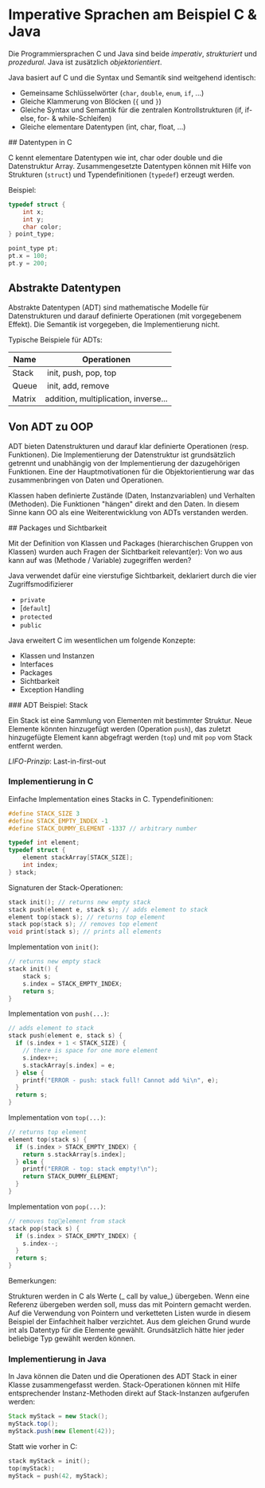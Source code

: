 # Imperative Sprachen am Beispiel C & Java

Die Programmiersprachen C und Java sind beide _imperativ_, _strukturiert_ und _prozedural_. Java ist zusätzlich _objektorientiert_.

Java basiert auf C und die Syntax und Semantik sind weitgehend identisch:

- Gemeinsame Schlüsselwörter (`char`, `double`, `enum`, `if`, ...)
- Gleiche Klammerung von Blöcken (`{` und `}`)
- Gleiche Syntax und Semantik für die zentralen Kontrollstrukturen (if, if-else, for- & while-Schleifen)
- Gleiche elementare Datentypen (int, char, float, ...)

## Datentypen in C

C kennt elementare Datentypen wie int, char oder double und die Datenstruktur Array. Zusammengesetzte Datentypen können mit Hilfe von Strukturen (`struct`) und Typendefinitionen (`typedef`) erzeugt werden.

Beispiel:

```c
typedef struct {
    int x;
    int y;
    char color;
} point_type;

point_type pt;
pt.x = 100;
pt.y = 200;
```

## Abstrakte Datentypen

Abstrakte Datentypen (ADT) sind mathematische Modelle für Datenstrukturen und darauf definierte Operationen (mit vorgegebenem Effekt). Die Semantik ist vorgegeben, die Implementierung nicht.

Typische Beispiele für ADTs:

| Name   | Operationen                          |
| ------ | ------------------------------------ |
| Stack  |  init, push, pop, top                |
| Queue  |  init, add, remove                   |
| Matrix | addition, multiplication, inverse... |

## Von ADT zu OOP

ADT bieten Datenstrukturen und darauf klar definierte Operationen (resp. Funktionen). Die Implementierung der Datenstruktur ist grundsätzlich getrennt und unabhängig von der Implementierung der dazugehörigen Funktionen. Eine der Hauptmotivationen für die Objektorientierung war das zusammenbringen von Daten und Operationen.

Klassen haben definierte Zustände (Daten, Instanzvariablen) und Verhalten (Methoden). Die Funktionen "hängen" direkt and den Daten. In diesem Sinne kann OO als eine Weiterentwicklung von ADTs verstanden werden.

## Packages und Sichtbarkeit

Mit der Definition von Klassen und Packages (hierarchischen Gruppen von Klassen) wurden auch Fragen der Sichtbarkeit relevant(er): Von wo aus kann auf was (Methode / Variable) zugegriffen werden?

Java verwendet dafür eine vierstufige Sichtbarkeit, deklariert durch die vier Zugriffsmodifizierer

- `private`
- [`default`]
- `protected`
- `public`

Java erweitert C im wesentlichen um folgende
Konzepte:

- Klassen und Instanzen
- Interfaces
- Packages
- Sichtbarkeit
- Exception Handling

### ADT Beispiel: Stack

Ein Stack ist eine Sammlung von Elementen mit bestimmter Struktur. Neue Elemente könnten hinzugefügt werden (Operation `push`), das zuletzt hinzugefügte Element kann abgefragt werden (`top`) und mit `pop` vom Stack entfernt werden.

_LIFO-Prinzip_: Last-in-first-out

### Implementierung in C

Einfache Implementation eines Stacks in C. Typendefinitionen:

```c
#define STACK_SIZE 3
#define STACK_EMPTY_INDEX -1
#define STACK_DUMMY_ELEMENT -1337 // arbitrary number

typedef int element;
typedef struct {
    element stackArray[STACK_SIZE];
    int index;
} stack;
```

Signaturen der Stack-Operationen:

```c
stack init(); // returns new empty stack
stack push(element e, stack s); // adds element to stack
element top(stack s); // returns top element
stack pop(stack s); // removes top element
void print(stack s); // prints all elements
```

Implementation von `init()`:

```c
// returns new empty stack
stack init() {
    stack s;
    s.index = STACK_EMPTY_INDEX;
    return s;
}
```

Implementation von `push(...)`:

```c
// adds element to stack
stack push(element e, stack s) {
  if (s.index + 1 < STACK_SIZE) {
    // there is space for one more element
    s.index++;
    s.stackArray[s.index] = e;
  } else {
    printf("ERROR - push: stack full! Cannot add %i\n", e);
  }
  return s;
}
```

Implementation von `top(...)`:

```c
// returns top element
element top(stack s) {
  if (s.index > STACK_EMPTY_INDEX) {
    return s.stackArray[s.index];
  } else {
    printf("ERROR - top: stack empty!\n");
    return STACK_DUMMY_ELEMENT;
  }
}
```

Implementation von `pop(...)`:

```c
// removes topelement from stack
stack pop(stack s) {
  if (s.index > STACK_EMPTY_INDEX) {
    s.index--;
  }
  return s;
}
```

Bemerkungen:

Strukturen werden in C als Werte (_ call by value_) übergeben. Wenn eine Referenz übergeben werden soll, muss das mit Pointern gemacht werden. Auf die Verwendung von Pointern und verketteten Listen wurde in diesem Beispiel der Einfachheit halber verzichtet. Aus dem gleichen Grund wurde int als Datentyp für die Elemente gewählt. Grundsätzlich hätte hier jeder beliebige Typ gewählt werden können.

### Implementierung in Java

In Java können die Daten und die Operationen des ADT Stack in einer Klasse zusammengefasst werden. Stack-Operationen können mit Hilfe entsprechender Instanz-Methoden direkt auf Stack-Instanzen aufgerufen werden:

```java
Stack myStack = new Stack();
myStack.top();
myStack.push(new Element(42));
```

Statt wie vorher in C:

```c
stack myStack = init();
top(myStack);
myStack = push(42, myStack);
```
